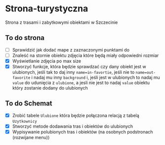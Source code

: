 # Strona-turystyczna
Strona z trasami i zabytkowymi obiektami w Szczecinie

## To do strona
- [ ] Sprawidzić jak dodać mape z zaznaczonymi punktami do 
- [ ] Znaleść na stornie obiektu zdjęcia które będą miały odpowiedni rozmiar
- [x] Wyświetlanie zdjęcia po max size
- [x] Stworzyć funkcje, która będzie sprawdzać czy dany obiekt jest w ulubionych, jeśli tak to daj inny `name=in-favortie`, jeśli nie to `name=out-favorite` i nadaj mu inny `background` i, jeśli jest w ulubionych to nadaj mu `value` do udunięcia z `ulubione`, a jesli nie jest to nadaj `value` obiektu który zostanie dodany do ulubionych

## To do Schemat
- [x] Zrobić tabele `Ulubione` która będzie połączona relacją z tabelą `Uzytkownicy`
- [x] Stworzyć metode dodawania tras i obiektów do ulubionych
- [x] Wypisywanie polubionych tras i obiektów (na osobnych podstronach (rozwijane menu))
